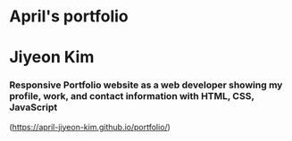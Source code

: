 # April's portfolio
# Jiyeon Kim

### Responsive Portfolio website as a web developer showing my profile, work, and contact information with HTML, CSS, JavaScript

(https://april-jiyeon-kim.github.io/portfolio/)
